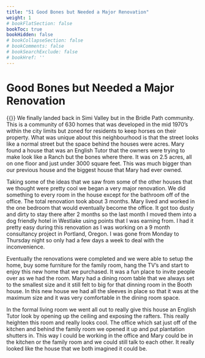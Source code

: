 ```yaml
---
title: "51 Good Bones but Needed a Major Renovation"
weight: 1
# bookFlatSection: false
bookToc: true
bookHidden: false
# bookCollapseSection: false
# bookComments: false
# bookSearchExclude: false
# bookHref: ''
---
```

# Good Bones but Needed a Major Renovation
{{<picture src="/images/1159_MellowLane.png"  width="300 px">}}
We finally landed back in Simi Valley but in the Bridle Path community. This is a community of 630 homes that was developed in the mid 1970’s within the city limits but zoned for residents to keep horses on their property.  What was unique about this neighbourhood is that the street looks like a normal street but the space behind the houses were acres. Mary found a house that was an English Tutor that the owners were trying to make look like a Ranch but the bones where there. It was on 2.5 acres, all on one floor and just under 3000 square feet. This was much bigger than our previous house and the biggest house that Mary had ever owned.

Taking some of the ideas that we saw from some of the other houses that we thought were pretty cool we began a very major renovation. We did something to every room in the house except for the bathroom off of the office. The total renovation took about 3 months. Mary lived and worked in the one bedroom that would eventually become the office. It got too dusty and dirty to stay there after 2 months so the last month I moved them into a dog friendly hotel in Westlake using points that I was earning from. I had it pretty easy during this renovation as I was working on a 9 month consultancy project in Portland, Oregon. I was gone from Monday to Thursday night so only had a few days a week to deal with the inconvenience.

Eventually the renovations were completed and we were able to setup the home, buy some furniture for the family room, hang the TV’s and start to enjoy this new home that we purchased. It was a fun place to invite people over as we had the room. Mary had a dining room table that we always set to the smallest size and it still felt to big for that dinning room in the Booth house. In this new house we had all the sleeves in place so that it was at the maximum size and it was very comfortable in the dining room space.

In the formal living room we went all out to really give this house an English Tutor look by opening up the ceiling and exposing the rafters. This really heighten this room and really looks cool. The office which sat just off of the kitchen and behind the family room we opened it up and put plantation shutters in. This way I could be working in the office and Mary could be in the kitchen or the family room and we could still talk to each other. It really looked like the house that we both imagined it could be.